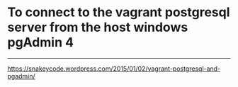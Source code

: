 # To connect to the vagrant postgresql server from the host windows pgAdmin 4

------------------------------------------------------------------

https://snakeycode.wordpress.com/2015/01/02/vagrant-postgresql-and-pgadmin/
